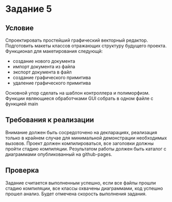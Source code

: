 # Задание 5
## Условие
Спроектировать простейший графический векторный редактор. Подготовить
макеты классов отражающих структуру будущего проекта.
Функционал для макетирования следующй:

- создание нового документа
- импорт документа из файла
- экспорт документа в файл
- создание графического примитива
- удаление графического примитива

Основной упор сделать на шаблон контроллера и полиморфизм. Функции
являющиеся обработчками GUI собрать в одном файле с функцией main

## Требования к реализации
Внимание должен быть сосредоточено на декларациях, реализация только
в крайнем случае для минимальной демонстрации необходимых вызовов.
Проект должен компилироваться, все заголовки должны пройти стадию
компиляции.
Результатом работы должен быть каталог с диаграммами опубликованный
на github-pages.

## Проверка
Задание считается выполненным успешно, если все файлы прошли стадию
компиляции, все классы охвачены диаграммами, код успешно прошел
анализ.
Будет отмечена скорость выполнения задания.

